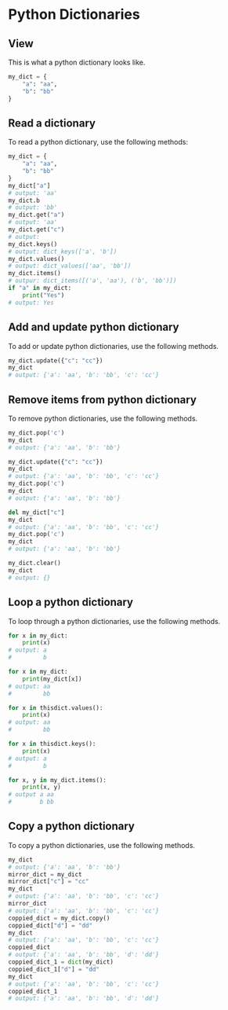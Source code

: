 # Python Dictionaries

## View

This is what a python dictionary looks like.


```python
my_dict = {
    "a": "aa",
    "b": "bb"
}
```

## Read a dictionary

To read a python dictionary, use the following methods:

```python
my_dict = {
    "a": "aa",
    "b": "bb"
}
my_dict["a"]
# output: 'aa'
my_dict.b
# output: 'bb'
my_dict.get("a")
# output: 'aa'
my_dict.get("c")
# output:
my_dict.keys()
# output: dict_keys(['a', 'b'])
my_dict.values()
# output: dict_values(['aa', 'bb'])
my_dict.items()
# outpur: dict_items([('a', 'aa'), ('b', 'bb')])
if "a" in my_dict:
    print("Yes")
# output: Yes
```

## Add and update python dictionary

To add or update python dictionaries, use the following methods.

```python
my_dict.update({"c": "cc"})
my_dict
# output: {'a': 'aa', 'b': 'bb', 'c': 'cc'}
```

## Remove items from python dictionary


To remove python dictionaries, use the following methods.

```python
my_dict.pop('c')
my_dict
# output: {'a': 'aa', 'b': 'bb'}

my_dict.update({"c": "cc"})
my_dict
# output: {'a': 'aa', 'b': 'bb', 'c': 'cc'}
my_dict.pop('c')
my_dict
# output: {'a': 'aa', 'b': 'bb'}

del my_dict["c"]
my_dict
# output: {'a': 'aa', 'b': 'bb', 'c': 'cc'}
my_dict.pop('c')
my_dict
# output: {'a': 'aa', 'b': 'bb'}

my_dict.clear()
my_dict
# output: {}
```

## Loop a python dictionary

To loop through a python dictionaries, use the following methods.

```python
for x in my_dict:
    print(x)
# output: a
#         b

for x in my_dict:
    print(my_dict[x])
# output: aa
#         bb

for x in thisdict.values():
    print(x)
# output: aa
#         bb

for x in thisdict.keys():
    print(x)
# output: a
#         b

for x, y in my_dict.items():
    print(x, y)
# output a aa
#        b bb
```

## Copy a python dictionary

To copy a python dictionaries, use the following methods.

```python
my_dict
# output: {'a': 'aa', 'b': 'bb'}
mirror_dict = my_dict
mirror_dict["c"] = "cc"
my_dict
# output: {'a': 'aa', 'b': 'bb', 'c': 'cc'}
mirror_dict
# output: {'a': 'aa', 'b': 'bb', 'c': 'cc'}
coppied_dict = my_dict.copy()
coppied_dict["d"] = "dd"
my_dict
# output: {'a': 'aa', 'b': 'bb', 'c': 'cc'}
coppied_dict
# output: {'a': 'aa', 'b': 'bb', 'd': 'dd'}
coppied_dict_1 = dict(my_dict)
coppied_dict_1["d"] = "dd"
my_dict
# output: {'a': 'aa', 'b': 'bb', 'c': 'cc'}
coppied_dict_1
# output: {'a': 'aa', 'b': 'bb', 'd': 'dd'}
```
